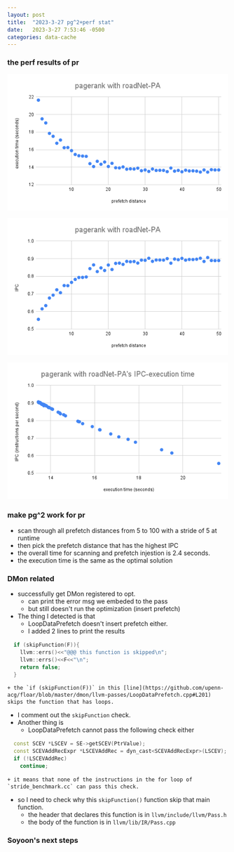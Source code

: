 ```yaml
---
layout: post
title:  "2023-3-27 pg^2+perf stat"
date:   2023-3-27 7:53:46 -0500
categories: data-cache 
---
```


### the perf results of pr

![IPC2](/assets/2023-03-27/pr-pref-dist-exe.png) 

![IPC3](/assets/2023-03-27/pr-pref-dist-IPC.png)

![IPC1](/assets/2023-03-27/pr-IPC-exe.png) 

### make pg^2 work for pr
- scan through all prefetch distances from 5 to 100 with a stride of 5 at runtime
- then pick the prefetch distance that has the highest IPC
- the overall time for scanning and prefetch injestion is 2.4 seconds.
- the execution time is the same as the optimal solution
 
### DMon related
- successfully get DMon registered to opt.
	+ can print the error msg we embeded to the pass
	+ but still doesn't run the optimization (insert prefetch)
- The thing I detected is that
	+ LoopDataPrefetch doesn't insert prefetch either. 
	+ I added 2 lines to print the results
```cpp
  if (skipFunction(F)){
    llvm::errs()<<"@@@ this function is skipped\n";
    llvm::errs()<<F<<"\n";
    return false;
  }
```
	+ the `if (skipFunction(F))` in this [line](https://github.com/upenn-acg/floar/blob/master/dmon/llvm-passes/LoopDataPrefetch.cpp#L201) skips the function that has loops.
- I comment out the `skipFunction` check.
- Another thing is 	
	+ LoopDataPrefetch cannot pass the following check either 
```cpp
  const SCEV *LSCEV = SE->getSCEV(PtrValue);
  const SCEVAddRecExpr *LSCEVAddRec = dyn_cast<SCEVAddRecExpr>(LSCEV);
  if (!LSCEVAddRec)
    continue;
```
	+ it means that none of the instructions in the for loop of `stride_benchmark.cc` can pass this check.

- so I need to check why this `skipFunction()` function skip that main function.
	+ the header that declares this function is in `llvm/include/llvm/Pass.h`
	+ the body of the function is in `llvm/lib/IR/Pass.cpp`

### Soyoon's next steps
